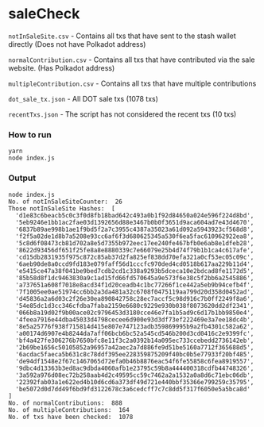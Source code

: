 # saleCheck


`notInSaleSite.csv` - Contains all txs that have sent to the stash wallet directly (Does not have Polkadot address)

`normalContribution.csv` - Contains all txs that have contributed via the sale website. (Has Polkadot address)

`multipleContribution.csv` - Contains all txs that have multiple contributions


`dot_sale_tx.json` - All DOT sale txs (1078 txs)

`recentTxs.json` - The script has not considered the recent txs (10 txs)



### How to run

```
yarn
node index.js
```


### Output

```
node index.js 
No. of notInSaleSiteCounter:  26
Those notInSaleSite Hashes:  [
  'd1e83c6beacb5c0c3f0d8fb18bad642c493a0b1f92d84650a024e596f224d8bd',
  '5eb9246e1bb1ac2fae03d1392656d88e3467b0b0f3651d9aca604ad7e43d4670',
  '6837b89ae998b1ae1f9bd5f2a7c3955c4387a35023a61d092a5943923cf568d8',
  'f2f5a02de1d8b7a5208e93cc6af6f3d680625345a530f6ea5fac610962922ea8',
  '5c8d6f08473cb81d702a8e5d7355b972eec17ee240fe467bfb0e6ab8e1dfeb28',
  '8622d93456df651f25fe8a8e8880339c7e66079e25b4d74f79b1b1ca4c617afe',
  'cd15db2831935f975c872c85ab37d2fa825ef838dd70efa321a0cf53ec05c09c',
  '6aeb90de8a0ccd9fd183e079faff56d1cccfc970ded4cd0518b617aa229b11d4',
  'e5415ce47a38f041be9bed7cdb2cd1c338a9293b5dceca10e2bdcad8fe1172d5',
  '85b58d8f1dc9463830a9c1ad15fd66fd570645a9e573f6e38c5f2bb6a2545886',
  'a737651a608f7018e8acd34f1d20ceadb4c1bc77266f1ce442a5eb9b94cefb4f',
  '7f1005ee0ae51974cc6bb2a3da481a32c6708f0475119aa799d20d358d0452ad',
  'd45836a2a6d03c2f26e30ea890842758c28ec7accf5c98d916c7b0ff2249f8a6',
  '54e85dc1d3cc346cfdba7faba2159e6680c9229e930b038f8073620dd2df2341',
  '066b8a19d02f9b00ace02c9796453d3180cce46e7fa1b5ad9c6d17b1bb9850e4',
  '4feea7916e44dba45033d4798cecee6d900e93d3df73ef222469e3a7ee18dc4b',
  '8e5a25776f938f715814d415e807e747123adb359869995b9a2fb4301c582a62',
  'a00174d6907e4b8244da7aff06bcb6bc52a545cd546b200d3cd0416c2e9399fc',
  'bf4a427fe306276b7650bfc8e11f3c2a0392b14a095ec733ccebedd2736142eb',
  '2b69be1656c50105852a96957a42aec2a7d886fe9d51be5160a7712f365688d5',
  '6acdac5faeca5b631c8c78ddf395ee228359875209f40bc0b5e77933f20bf485',
  'de94df1548e2f67c1467065d72efa0b46b8876eac54f6fe55858c6fea8919557',
  '9dbc4d13363b3ed8ac9dbda4060afb1e23795c59b8a444400318cdfb44748326',
  '3a592a976d08ec72b258aab4d2c49595cc59c7462a2a1532a0a8d6c71ebc06db',
  '22392fab03a1e622ed4b10d6cd6a373df49d721e440bbf35366e799259c35795',
  'be5072d0d7dd49f6bd9fd3122678c3a6cedcff7c7c8dd5f317f6050e5a5bca8d'
]
No. of normalContributions:  888
No. of multipleContributions:  164
No. of txs have been checked:  1078
```
